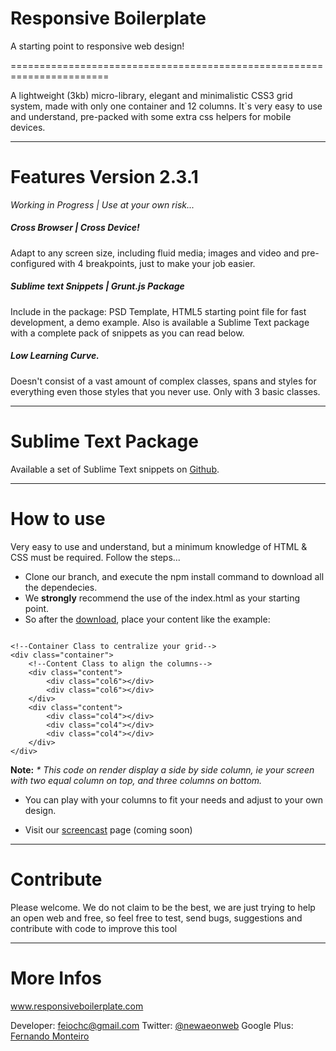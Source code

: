 <h1>Responsive Boilerplate</h1>
A starting point to responsive web design!

=======================================================================

A lightweight (3kb) micro-library, elegant and minimalistic CSS3 grid system, made with only one container and 12 columns. It`s very easy to use and understand, pre-packed with some extra css helpers for mobile devices.

-----------------------------------------------------------------------
<h1>Features Version 2.3.1</h1>
<i>Working in Progress | Use at your own risk...</i>


<h5>Cross Browser | Cross Device!</h5>

Adapt to any screen size, including fluid media; images and video and pre-configured with 4 breakpoints, just to make your job easier.

<h5>Sublime text Snippets | Grunt.js Package</h5>

Include in the package: PSD Template, HTML5 starting point file for fast development, a demo example. Also is available a Sublime Text package with a complete pack of snippets as you can read below.

<h5>Low Learning Curve.</h5>

Doesn't consist of a vast amount of complex classes, spans and styles for everything even those styles that you never use. Only with 3 basic classes.

------------------------------------------------------------------------
<h1>Sublime Text Package</h1>

Available a set of Sublime Text snippets on <a href="https://github.com/newaeonweb/ResponsiveBoilerplateSnippets">Github</a>.



------------------------------------------------------------------------
<h1>How to use</h1>

Very easy to use and understand, but a minimum knowledge of HTML & CSS must be required.
Follow the steps...

- Clone our branch, and execute the npm install command to download all the dependecies.
- We <b>strongly</b> recommend the use of the index.html as your starting point.
- So after the <a href="https://github.com/newaeonweb/responsiveboilerplate/archive/master.zip">download</a>, place your content like the example:


<pre><code>
&lt;!--Container Class to centralize your grid--&gt;
&lt;div class=&quot;container&quot;&gt;
	&lt;!--Content Class to align the columns--&gt;
	&lt;div class=&quot;content&quot;&gt;
		&lt;div class=&quot;col6&quot;&gt;&lt;/div&gt;
		&lt;div class=&quot;col6&quot;&gt;&lt;/div&gt;
	&lt;/div&gt;
	&lt;div class=&quot;content&quot;&gt;
		&lt;div class=&quot;col4&quot;&gt;&lt;/div&gt;
		&lt;div class=&quot;col4&quot;&gt;&lt;/div&gt;
		&lt;div class=&quot;col4&quot;&gt;&lt;/div&gt;
	&lt;/div&gt;
&lt;/div&gt;
</code></pre>

<b>Note:</b>
<i>* This code on render display a side by side column, ie your screen with two equal column on top, and three columns on bottom.</i>

- You can play with your columns to fit your needs and adjust to your own design.

- Visit our <a href="">screencast</a> page (coming soon)


------------------------------------------------------------------------
<h1>Contribute</h1>

Please welcome. We do not claim to be the best, we are just trying to help an open web and free, so feel free to test, send bugs, suggestions and contribute with code to improve this tool


------------------------------------------------------------------------
<h1>More Infos</h1>


www.responsiveboilerplate.com

Developer: feiochc@gmail.com
Twitter: <a href="https://twitter.com/@newaeonweb">@newaeonweb</a>
Google Plus: <a href="https://plus.google.com/102311871192373469721/posts">Fernando Monteiro</a>